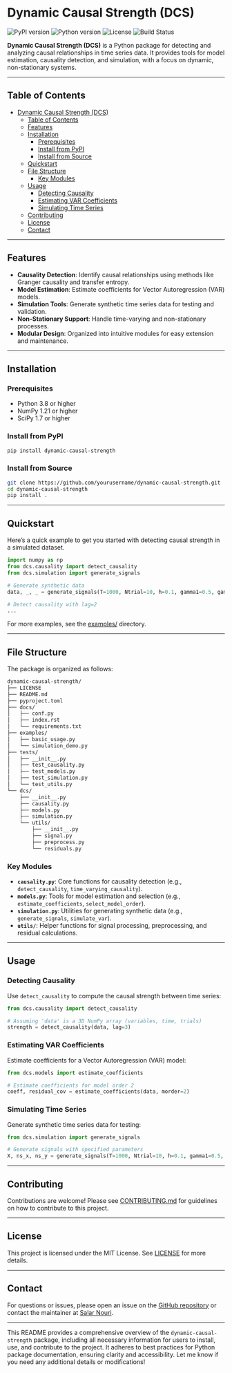 # Dynamic Causal Strength (DCS)

![PyPI version](https://img.shields.io/pypi/v/dynamic-causal-strength.svg)
![Python version](https://img.shields.io/badge/python-3.8%2B-blue.svg)
![License](https://img.shields.io/badge/license-MIT-green.svg)
![Build Status](https://github.com/yourusername/dynamic-causal-strength/actions/workflows/main.yml/badge.svg)

**Dynamic Causal Strength (DCS)** is a Python package for detecting and analyzing causal relationships in time series data. It provides tools for model estimation, causality detection, and simulation, with a focus on dynamic, non-stationary systems.

---

## Table of Contents

- [Dynamic Causal Strength (DCS)](#dynamic-causal-strength-dcs)
  - [Table of Contents](#table-of-contents)
  - [Features](#features)
  - [Installation](#installation)
    - [Prerequisites](#prerequisites)
    - [Install from PyPI](#install-from-pypi)
    - [Install from Source](#install-from-source)
  - [Quickstart](#quickstart)
  - [File Structure](#file-structure)
    - [Key Modules](#key-modules)
  - [Usage](#usage)
    - [Detecting Causality](#detecting-causality)
    - [Estimating VAR Coefficients](#estimating-var-coefficients)
    - [Simulating Time Series](#simulating-time-series)
  - [Contributing](#contributing)
  - [License](#license)
  - [Contact](#contact)

---

## Features

- **Causality Detection**: Identify causal relationships using methods like Granger causality and transfer entropy.
- **Model Estimation**: Estimate coefficients for Vector Autoregression (VAR) models.
- **Simulation Tools**: Generate synthetic time series data for testing and validation.
- **Non-Stationary Support**: Handle time-varying and non-stationary processes.
- **Modular Design**: Organized into intuitive modules for easy extension and maintenance.

---

## Installation

### Prerequisites

- Python 3.8 or higher
- NumPy 1.21 or higher
- SciPy 1.7 or higher

### Install from PyPI

```bash
pip install dynamic-causal-strength
```

### Install from Source

```bash
git clone https://github.com/yourusername/dynamic-causal-strength.git
cd dynamic-causal-strength
pip install .
```

---

## Quickstart

Here’s a quick example to get you started with detecting causal strength in a simulated dataset.

```python
import numpy as np
from dcs.causality import detect_causality
from dcs.simulation import generate_signals

# Generate synthetic data
data, _, _ = generate_signals(T=1000, Ntrial=10, h=0.1, gamma1=0.5, gamma2=0.5, Omega1=1, Omega2=1)

# Detect causality with lag=2
...
```

For more examples, see the [examples/](examples/) directory.

---

## File Structure

The package is organized as follows:

```bash
dynamic-causal-strength/
├── LICENSE
├── README.md
├── pyproject.toml
├── docs/
│   ├── conf.py
│   ├── index.rst
│   └── requirements.txt
├── examples/
│   ├── basic_usage.py
│   └── simulation_demo.py
├── tests/
│   ├── __init__.py
│   ├── test_causality.py
│   ├── test_models.py
│   ├── test_simulation.py
│   └── test_utils.py
└── dcs/
    ├── __init__.py
    ├── causality.py
    ├── models.py
    ├── simulation.py
    └── utils/
        ├── __init__.py
        ├── signal.py
        ├── preprocess.py
        └── residuals.py
```

### Key Modules

- **`causality.py`**: Core functions for causality detection (e.g., `detect_causality`, `time_varying_causality`).
- **`models.py`**: Tools for model estimation and selection (e.g., `estimate_coefficients`, `select_model_order`).
- **`simulation.py`**: Utilities for generating synthetic data (e.g., `generate_signals`, `simulate_var`).
- **`utils/`**: Helper functions for signal processing, preprocessing, and residual calculations.

---

## Usage

### Detecting Causality

Use `detect_causality` to compute the causal strength between time series:

```python
from dcs.causality import detect_causality

# Assuming 'data' is a 3D NumPy array (variables, time, trials)
strength = detect_causality(data, lag=3)
```

### Estimating VAR Coefficients

Estimate coefficients for a Vector Autoregression (VAR) model:

```python
from dcs.models import estimate_coefficients

# Estimate coefficients for model order 2
coeff, residual_cov = estimate_coefficients(data, morder=2)
```

### Simulating Time Series

Generate synthetic time series data for testing:

```python
from dcs.simulation import generate_signals

# Generate signals with specified parameters
X, ns_x, ns_y = generate_signals(T=1000, Ntrial=10, h=0.1, gamma1=0.5, gamma2=0.5, Omega1=1, Omega2=1)
```

---

## Contributing

Contributions are welcome! Please see [CONTRIBUTING.md](CONTRIBUTING.md) for guidelines on how to contribute to this project.

---

## License

This project is licensed under the MIT License. See [LICENSE](LICENSE) for more details.

---

## Contact

For questions or issues, please open an issue on the [GitHub repository](https://github.com/yourusername/dynamic-causal-strength) or contact the maintainer at [Salar Nouri](salr.nouri@gmail.com).

---

This README provides a comprehensive overview of the `dynamic-causal-strength` package, including all necessary information for users to install, use, and contribute to the project. It adheres to best practices for Python package documentation, ensuring clarity and accessibility. Let me know if you need any additional details or modifications!
